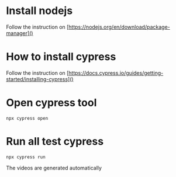 # Install nodejs

Follow the instruction on [https://nodejs.org/en/download/package-manager]()

# How to install cypress

Follow the instruction on [https://docs.cypress.io/guides/getting-started/installing-cypress]()

# Open cypress tool

```console
npx cypress open
```

# Run all test cypress

```console
npx cypress run
```

The videos are generated automatically
